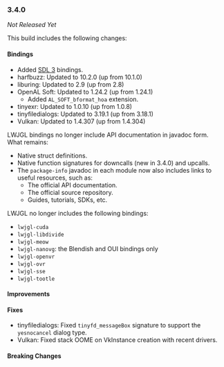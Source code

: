 ### 3.4.0

_Not Released Yet_

This build includes the following changes:

#### Bindings

- Added [SDL 3](https://libsdl.org/) bindings.
- harfbuzz: Updated to 10.2.0 (up from 10.1.0)
- liburing: Updated to 2.9 (up from 2.8)
- OpenAL Soft: Updated to 1.24.2 (up from 1.24.1)
  * Added `AL_SOFT_bformat_hoa` extension.
- tinyexr: Updated to 1.0.10 (up from 1.0.8)
- tinyfiledialogs: Updated to 3.19.1 (up from 3.18.1)
- Vulkan: Updated to 1.4.307 (up from 1.4.304)

LWJGL bindings no longer include API documentation in javadoc form. What remains: 

- Native struct definitions.
- Native function signatures for downcalls (new in 3.4.0) and upcalls.
- The `package-info` javadoc in each module now also includes links to useful resources, such as: 
  * The official API documentation.
  * The official source repository.
  * Guides, tutorials, SDKs, etc.

LWJGL no longer includes the following bindings:

- `lwjgl-cuda`
- `lwjgl-libdivide`
- `lwjgl-meow`
- `lwjgl-nanovg`: the Blendish and OUI bindings only
- `lwjgl-openvr`
- `lwjgl-ovr`
- `lwjgl-sse`
- `lwjgl-tootle`

#### Improvements

#### Fixes

- tinyfiledialogs: Fixed `tinyfd_messageBox` signature to support the `yesnocancel` dialog type.
- Vulkan: Fixed stack OOME on VkInstance creation with recent drivers.

#### Breaking Changes
